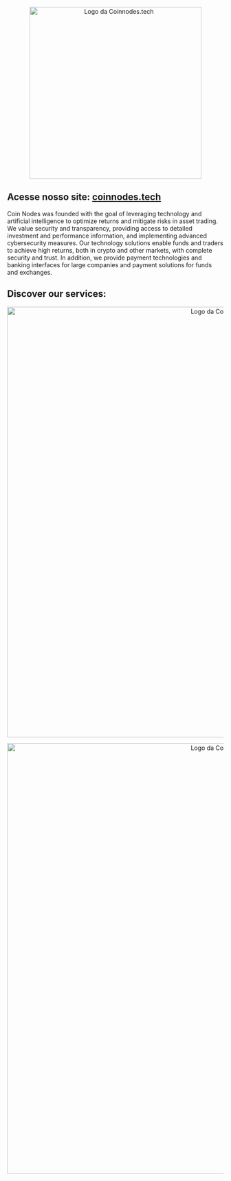 <p align="center">
  <a href="https://coinnodes.tech/">
    <img src="https://www.coinnodes.tech/images/logo.png" alt="Logo da Coinnodes.tech" width="400"/>
  </a>
</p>

## Acesse nosso site: [coinnodes.tech](https://coinnodes.tech/)

Coin Nodes was founded with the goal of leveraging technology and artificial intelligence to optimize returns and mitigate risks in asset trading. We value security and transparency, providing access to detailed investment and performance information, and implementing advanced cybersecurity measures. Our technology solutions enable funds and traders to achieve high returns, both in crypto and other markets, with complete security and trust. In addition, we provide payment technologies and banking interfaces for large companies and payment solutions for funds and exchanges.

## Discover our services:

<p align="center">
  <a href="https://coinnodes.tech/">
    <img src="https://www.coinnodes.tech/images/our-services-transparent.png" alt="Logo da Coinnodes.tech" width="1000"/>
  </a>
</p>



<p align="center">
  <a href="https://coinnodes.tech/">
    <img src="https://www.coinnodes.tech/images/we-are-hub-notext.png" alt="Logo da Coinnodes.tech" width="1000"/>
  </a>
</p>
